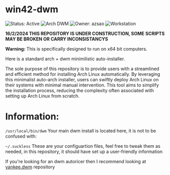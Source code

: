 # win42-dwm


![Status: Active](https://img.shields.io/badge/Status-Active-brightgreen?style=flat-square) ![Arch DWM](https://img.shields.io/badge/Arch-DWM-blue?style=flat-square) ![Owner: azsao](https://img.shields.io/badge/Owner-azsao-yellow?style=flat-square) ![Workstation](https://img.shields.io/badge/Workstation-red?style=flat-square)

**16/2/2024 THIS REPOSITORY IS UNDER CONSTRUCTION, SOME SCRIPTS MAY BE BROKEN OR CARRY INCONSISTANCYS**

**Warning:** This is specifically designed to run on x64 bit computers.

Here is a standard arch + dwm minimilistic auto-installer.

The sole purpose of this repository is to provide users with a streamlined and efficient method for installing Arch Linux automatically. By leveraging this minimalist auto-arch installer, users can swiftly deploy Arch Linux on their systems with minimal manual intervention. This tool aims to simplify the installation process, reducing the complexity often associated with setting up Arch Linux from scratch.

# Information:  

`/usr/local/bin/dwm`
Your main dwm install is located here, it is not to be confused with:

`~/.suckless`
These are your configuartion files, feel free to tweak them as needed, in this repository, it should have set up a user-friendly information

If you're looking for an dwm autoricer then I recommend looking at [yankee.dwm](https://yankee.dwm/azsao) repository


